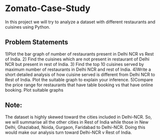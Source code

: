 # Zomato-Case-Study
In this project we will try to analyze a dataset with different restaurants and cuisines using Python.

## Problem Statements
1)Plot the bar graph of number of restaurants present in Delhi NCR vs Rest of India.
2) Find the cuisines which are not present in restaurant of Delhi NCR but present in rest of India.
3) Find the top 10 cuisines served by maximum number of restaurants in Delhi NCR and rest of India.
4)Write a short detailed analysis of how cuisine served is different from Delhi NCR to Rest of India. Plot the suitable graph to explain your inference.
5)Compare the price range for restaurants that have table booking vs that have online booking. Plot suitable graphs

## Note:
The dataset is highly skewed toward the cities included in Delhi-NCR. So, we will summarise all the
other cities in Rest of India while those in New Delhi, Ghaziabad, Noida, Gurgaon, Faridabad to
Delhi-NCR. Doing this would make our analysis turn toward Delhi-NCR v Rest of India.



